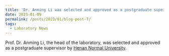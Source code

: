 ```yaml
---
title: 'Dr. Anming Li was selected and approved as a postgraduate supervisor by Henan Normal University'
date: 2023-01-09
permalink: /posts/2023/01/blog-post-7/
tags:
  - Laboratory News
---
```


Prof. Dr. Anming Li, the head of the laboratory, was selected and approved as a postgraduate supervisor by [Henan Normal University](https://www.htu.edu.cn/physics/2022/1209/c2223a260348/page.htm).
